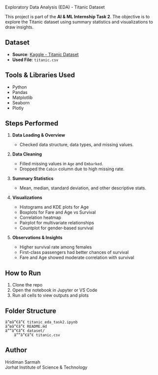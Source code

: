 Exploratory Data Analysis (EDA) - Titanic Dataset

This project is part of the **AI & ML Internship Task 2**. The objective is to explore the Titanic dataset using summary statistics and visualizations to draw insights.

## Dataset
- **Source**: [Kaggle - Titanic Dataset](https://www.kaggle.com/datasets/yasserh/titanic-dataset)
- **Used File**: `titanic.csv`

## Tools & Libraries Used
- Python
- Pandas
- Matplotlib
- Seaborn
- Plotly

## Steps Performed
1. **Data Loading & Overview**
   - Checked data structure, data types, and missing values.

2. **Data Cleaning**
   - Filled missing values in `Age` and `Embarked`.
   - Dropped the `Cabin` column due to high missing rate.

3. **Summary Statistics**
   - Mean, median, standard deviation, and other descriptive stats.

4. **Visualizations**
   - Histograms and KDE plots for Age
   - Boxplots for Fare and Age vs Survival
   - Correlation heatmap
   - Pairplot for multivariate relationships
   - Countplot for gender-based survival

5. **Observations & Insights**
   - Higher survival rate among females
   - First-class passengers had better chances of survival
   - Fare and Age showed moderate correlation with survival

## How to Run
1. Clone the repo
2. Open the notebook in Jupyter or VS Code
3. Run all cells to view outputs and plots

## Folder Structure
```
â”œâ”€â”€ titanic_eda_task2.ipynb
â”œâ”€â”€ README.md
â””â”€â”€ dataset/
    â””â”€â”€ titanic.csv
```

## Author
Hridiman Sarmah  
Jorhat Institute of Science & Technology
